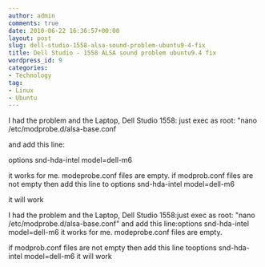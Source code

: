 ```yaml
---
author: admin
comments: true
date: 2010-06-22 16:36:57+00:00
layout: post
slug: dell-studio-1558-alsa-sound-problem-ubuntu9-4-fix
title: Dell Studio - 1558 ALSA sound problem ubuntu9.4 fix
wordpress_id: 9
categories:
- Technology
tag:
- Linux
- Ubuntu
---
```


I had the problem and the Laptop, Dell Studio 1558:
just exec as root: "nano /etc/modprobe.d/alsa-base.conf

and add this line:

options snd-hda-intel model=dell-m6

it works for me. modeprobe.conf files are empty.
if modprob.conf files are not empty then add this line to
options snd-hda-intel model=dell-m6

it will work

I had the problem and the Laptop, Dell Studio 1558:just exec as root: "nano /etc/modprobe.d/alsa-base.conf"
and add this line:options snd-hda-intel model=dell-m6
it works for me. modeprobe.conf files are empty.

if modprob.conf files are not empty then add this line tooptions snd-hda-intel model=dell-m6 it will work
